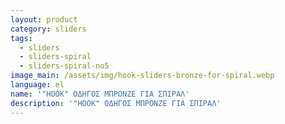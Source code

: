 ```yaml
---
layout: product
category: sliders
tags:
  - sliders
  - sliders-spiral
  - sliders-spiral-no5
image_main: /assets/img/hook-sliders-bronze-for-spiral.webp
language: el
name: '"HOOK" ΟΔΗΓΟΣ ΜΠΡΟΝΖΕ ΓΙΑ ΣΠΙΡΑΛ'
description: '"HOOK" ΟΔΗΓΟΣ ΜΠΡΟΝΖΕ ΓΙΑ ΣΠΙΡΑΛ'
---
```

